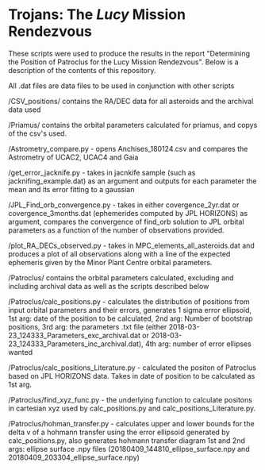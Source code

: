 # Trojans: The *Lucy* Mission Rendezvous

These scripts were used to produce the results in the report "Determining the Position of Patroclus for the Lucy Mission Rendezvous". Below is a description of the contents of this repository.

All .dat files are data files to be used in conjunction with other scripts

/CSV_positions/ contains the RA/DEC data for all asteroids and the archival data used

/Priamus/ contains the orbital parameters calculated for priamus, and copys of the csv's used.

/Astrometry\_compare.py - opens Anchises\_180124.csv and compares the Astrometry of UCAC2, UCAC4 and Gaia

/get\_error\_jacknife.py - takes in jacnkife sample (such as jacknifing\_example.dat) as an argument and outputs for each parameter the mean and its error fitting to a gaussian

/JPL\_Find\_orb\_convergence.py - takes in either covergence\_2yr.dat or covergence\_3months.dat (ephemerides computed by JPL HORIZONS) as argument, compares the convergence of find\_orb solution to JPL orbital parameters as a function of the number of observations provided.

/plot\_RA\_DECs\_observed.py - takes in MPC\_elements\_all\_asteroids.dat and produces a plot of all observations along with a line of the expected ephemeris given by the Minor Plant Centre orbital parameters.

/Patroclus/ contains the orbital parameters calculated, excluding and including archival data as well as the scripts described below

/Patroclus/calc\_positions.py - calculates the distribution of positions from input orbital parameters and their errors, generates 1 sigma error ellipsoid,  1st arg: date of the position to be calculated, 2nd arg: Number of bootstrap positions, 3rd arg: the parameters .txt file (either 2018-03-23\_124333\_Parameters\_exc\_archival.dat or 2018-03-23\_124333\_Parameters\_inc\_archival.dat), 4th arg: number of error ellipses wanted

/Patroclus/calc\_positions\_Literature.py - calculated the positon of Patroclus based on JPL HORIZONS data. Takes in date of position to be calculated as 1st arg.

/Patroclus/find\_xyz\_func.py - the underlying function to calculate positons in cartesian xyz used by calc\_positions.py and calc\_positions\_Literature.py.

/Patroclus/hohman\_transfer.py - calculates upper and lower bounds for the delta v of a hohmann transfer using the error ellipsoid generated by calc\_positions.py, also generates hohmann transfer diagram 1st and 2nd args: ellipse surface .npy files (20180409\_144810\_ellipse\_surface.npy and 20180409\_203304\_ellipse\_surface.npy)

